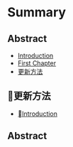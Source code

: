# Summary

## Abstract

* [Introduction](README.md)
* [First Chapter](chapter1.md)
* [更新方法](geng-xin-fang-fa.md)

## 更新方法

* [Introduction](geng-xin-fang-fa/this-is-ar.md)

## Abstract

